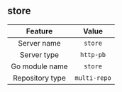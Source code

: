 ## store

| Feature             | Value          |
| :----------------: | :-----------: |
| Server name      |  `store`   |
| Server type        |  `http-pb`   |
| Go module name |  `store`  |
| Repository type   |  `multi-repo`  |

